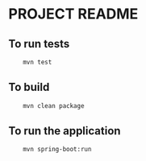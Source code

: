 # PROJECT README

## To run tests

```bash
    mvn test
```

## To build

```bash
    mvn clean package
```


## To run the application

```bash
    mvn spring-boot:run
```

